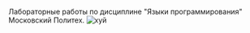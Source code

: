 Лабораторные работы по дисциплине "Языки программирования" Московский Политех.
![хуй](https://github.com/user-attachments/assets/a28a1bef-86f4-46fe-8f45-a6bfd0b520e8)
